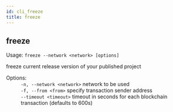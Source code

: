 ```yaml
---
id: cli_freeze
title: freeze
---
```


<div class="cli-command"><h2 class="cli-title">freeze</h2><p class="cli-usage">Usage: <code>freeze --network &lt;network&gt; [options]</code></p><p>freeze current release version of your published project<br/></p><dl><dt><span>Options:</span></dt><dd><div><code>-n, --network &lt;network&gt;</code> network to be used</div><div><code>-f, --from &lt;from&gt;</code> specify transaction sender address</div><div><code>--timeout &lt;timeout&gt;</code> timeout in seconds for each blockchain transaction (defaults to 600s)</div></dd></dl></div>
